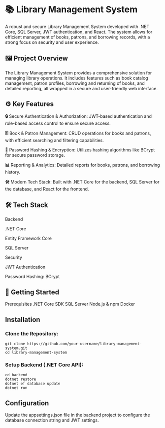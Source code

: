 # 📚 Library Management System
A robust and secure Library Management System developed with .NET Core, SQL Server, JWT authentication, and React. The system allows for efficient management of books, patrons, and borrowing records, with a strong focus on security and user experience.

## 🖼️ Project Overview
The Library Management System provides a comprehensive solution for managing library operations. It includes features such as book catalog management, patron profiles, borrowing and returning of books, and detailed reporting, all wrapped in a secure and user-friendly web interface.


## ⚙️ Key Features
 **🔒** Secure Authentication & Authorization: JWT-based authentication and role-based access control to ensure secure access.
 
 **🗄️** Book & Patron Management: CRUD operations for books and patrons, with efficient searching and filtering capabilities.
 
 **🔑** Password Hashing & Encryption: Utilizes hashing algorithms like BCrypt for secure password storage.
 
 **📊** Reporting & Analytics: Detailed reports for books, patrons, and borrowing history.
 
 **🛠️** Modern Tech Stack: Built with .NET Core for the backend, SQL Server for the database, and React for the frontend.

## 🛠️ Tech Stack
Backend

.NET Core

Entity Framework Core

SQL Server

Security

JWT Authentication

Password Hashing: BCrypt

## 🚀 Getting Started
Prerequisites
.NET Core SDK
SQL Server
Node.js & npm
Docker
## Installation
### Clone the Repository:
```
git clone https://github.com/your-username/library-management-system.git
cd library-management-system
```
### Setup Backend (.NET Core API):
```
cd backend
dotnet restore
dotnet ef database update
dotnet run
```

## Configuration
 Update the appsettings.json file in the backend project to configure the database connection string and JWT settings.
